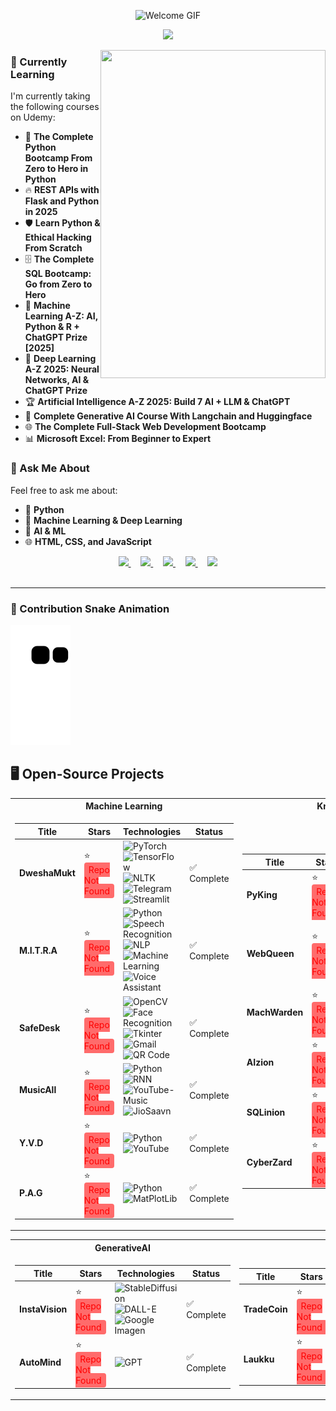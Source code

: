 <p align="center">
  <img src="https://github.com/StudiYash/StudiYash/blob/main/Support%20Files/Introduction.gif" width="1000" alt="Welcome GIF">
</p>

<p align="center">
    <a href="#">
    <img src="https://readme-typing-svg.herokuapp.com/?font=Righteous&color=FFD700&size=35&center=true&vCenter=true&width=500&height=70&duration=2600&lines=Hi+There!+👋;+I'm+Yash+Shukla!" />
    </a>
</p>

<a href="#">
 <img align="right" src="https://github.com/StudiYash/StudiYash/blob/main/Support%20Files/Robot.gif" height ="525" width="360"/>
</a>

### **🚀 Currently Learning**
I'm currently taking the following courses on Udemy:
- 🐍 **The Complete Python Bootcamp From Zero to Hero in Python**
- 🔥 **REST APIs with Flask and Python in 2025**
- 🛡️ **Learn Python & Ethical Hacking From Scratch**
- 🗄️ **The Complete SQL Bootcamp: Go from Zero to Hero**
- 🤖 **Machine Learning A-Z: AI, Python & R + ChatGPT Prize [2025]**
- 🧠 **Deep Learning A-Z 2025: Neural Networks, AI & ChatGPT Prize**
- 🏆 **Artificial Intelligence A-Z 2025: Build 7 AI + LLM & ChatGPT**
- 🚀 **Complete Generative AI Course With Langchain and Huggingface**
- 🌐 **The Complete Full-Stack Web Development Bootcamp**
- 📊 **Microsoft Excel: From Beginner to Expert**

### **💬 Ask Me About**
Feel free to ask me about:
- 🐍 **Python**
- 🤖 **Machine Learning & Deep Learning**
- 🧠 **AI & ML**
- 🌐 **HTML, CSS, and JavaScript**

<div align="center"> 
  <a href="https://studiyash.dev">
    <img src="https://img.shields.io/badge/Website-studiyash.dev-ff9800?style=flat-square">
  </a>
  &nbsp;&nbsp;&nbsp;
  <a href="https://drive.google.com/file/d/your_cv_link_here">
    <img src="https://img.shields.io/badge/PDF-CV-00c853?style=flat-square&logo=adobe">
  </a>
  &nbsp;&nbsp;&nbsp;
  <a href="https://linkedin.com/in/yash-shukla-2024aiguy">
    <img src="https://img.shields.io/badge/-LinkedIn-blue?style=flat-square&logo=linkedin">
  </a>
  &nbsp;&nbsp;&nbsp;
  <a href="mailto:studiyash@gmail.com?subject=AI%20Collaboration&body=Hello,%20I'm%20interested%20in%20collaborating%20on%20AI%20projects.">
    <img src="https://img.shields.io/badge/-Email-ff4081?style=flat-square&logo=gmail&logoColor=white">
  </a>
  &nbsp;&nbsp;&nbsp;
  <a href="https://github.com/StudiYash">
    <img src="https://img.shields.io/github/followers/StudiYash?style=social">
  </a>
</div>
<br>
<hr>

### 🐍 Contribution Snake Animation

![GitHub Snake](https://raw.githubusercontent.com/StudiYash/StudiYash/main/github-contribution-grid-snake.svg)


## 🖥️ Open-Source Projects

<table>
<tr><th>Machine Learning </th><th>Knowledge Base</th></tr>
<tr><td>

| Title | Stars | Technologies | Status |
|--|--|--|--|
| **DweshaMukt** | ⭐ <span style="color:red; background:#FF6B6B; padding:3px 7px; border-radius:4px;">Repo Not Found</span> | ![PyTorch](https://img.shields.io/badge/PyTorch-orange?style=flat&logo=pytorch) ![TensorFlow](https://img.shields.io/badge/TF-blue?style=flat&logo=tensorflow) ![NLTK](https://img.shields.io/badge/NLTK-darkgreen?style=flat&logo=python) ![Telegram](https://img.shields.io/badge/Telegram-blue?style=flat&logo=telegram) ![Streamlit](https://img.shields.io/badge/Streamlit-red?style=flat&logo=streamlit) | ✅ Complete |
| **M.I.T.R.A** | ⭐ <span style="color:red; background:#FF6B6B; padding:3px 7px; border-radius:4px;">Repo Not Found</span> | ![Python](https://img.shields.io/badge/Python-blue?style=flat&logo=python) ![Speech Recognition](https://img.shields.io/badge/Speech_Recognition-purple?style=flat&logo=google) ![NLP](https://img.shields.io/badge/NLP-darkgreen?style=flat&logo=openai) ![Machine Learning](https://img.shields.io/badge/Machine_Learning-teal?style=flat&logo=keras) ![Voice Assistant](https://img.shields.io/badge/Voice_Assistant-blue?style=flat&logo=googleassistant) | ✅ Complete |
| **SafeDesk** | ⭐ <span style="color:red; background:#FF6B6B; padding:3px 7px; border-radius:4px;">Repo Not Found</span> | ![OpenCV](https://img.shields.io/badge/OpenCV-blue?style=flat&logo=opencv) ![Face Recognition](https://img.shields.io/badge/FaceRecognition-darkred?style=flat&logo=opencv) ![Tkinter](https://img.shields.io/badge/Tkinter-teal?style=flat&logo=python) ![Gmail](https://img.shields.io/badge/Gmail-red?style=flat&logo=gmail) ![QR Code](https://img.shields.io/badge/QR_Code-darkblue?style=flat&logo=python) | ✅ Complete |
| **MusicAll** | ⭐ <span style="color:red; background:#FF6B6B; padding:3px 7px; border-radius:4px;">Repo Not Found</span> | ![Python](https://img.shields.io/badge/Python-blue?style=flat&logo=python) ![RNN](https://img.shields.io/badge/RNN-darkgreen?style=flat&logo=keras) ![YouTube-Music](https://img.shields.io/badge/YouTube_Music-red?style=flat&logo=youtube) ![JioSaavn](https://img.shields.io/badge/JioSaavn-darkblue?style=flat&logo=jiosaavn) | ✅ Complete |
| **Y.V.D** | ⭐ <span style="color:red; background:#FF6B6B; padding:3px 7px; border-radius:4px;">Repo Not Found</span> | ![Python](https://img.shields.io/badge/Python-blue?style=flat&logo=python) ![YouTube](https://img.shields.io/badge/YouTube-red?style=flat&logo=youtube) | ✅ Complete |
| **P.A.G** | ⭐ <span style="color:red; background:#FF6B6B; padding:3px 7px; border-radius:4px;">Repo Not Found</span> | ![Python](https://img.shields.io/badge/Python-blue?style=flat&logo=python) ![MatPlotLib](https://img.shields.io/badge/MatPlotLib-darkblue?style=flat&logo=python) | ✅ Complete |

</td><td>

| Title | Stars | Technologies | Status |
|--|--|--|--|
| **PyKing** | ⭐ <span style="color:red; background:#FF6B6B; padding:3px 7px; border-radius:4px;">Repo Not Found</span> | ![Python](https://img.shields.io/badge/Python-blue?style=flat&logo=python) | ✅ Complete |
| **WebQueen** | ⭐ <span style="color:red; background:#FF6B6B; padding:3px 7px; border-radius:4px;">Repo Not Found</span> | ![HTML](https://img.shields.io/badge/HTML-orange?style=flat&logo=html5) ![CSS](https://img.shields.io/badge/CSS-blue?style=flat&logo=css3) ![JavaScript](https://img.shields.io/badge/JavaScript-yellow?style=flat&logo=javascript) ![React](https://img.shields.io/badge/React-lightblue?style=flat&logo=react) ![Node.js](https://img.shields.io/badge/Node.js-green?style=flat&logo=node.js) ![MongoDB](https://img.shields.io/badge/MongoDB-darkgreen?style=flat&logo=mongodb) | ✅ Complete |
| **MachWarden** | ⭐ <span style="color:red; background:#FF6B6B; padding:3px 7px; border-radius:4px;">Repo Not Found</span> | ![Machine Learning](https://img.shields.io/badge/Machine_Learning-darkgreen?style=flat&logo=python) ![Deep Learning](https://img.shields.io/badge/Deep_Learning-blue?style=flat&logo=keras) | ✅ Complete |
| **AIzion** | ⭐ <span style="color:red; background:#FF6B6B; padding:3px 7px; border-radius:4px;">Repo Not Found</span> | ![AI](https://img.shields.io/badge/AI-darkblue?style=flat&logo=openai) ![GenAI](https://img.shields.io/badge/GenAI-purple?style=flat&logo=google) | ✅ Complete |
| **SQLinion** | ⭐ <span style="color:red; background:#FF6B6B; padding:3px 7px; border-radius:4px;">Repo Not Found</span> | ![SQL](https://img.shields.io/badge/SQL-darkgreen?style=flat&logo=postgresql) | ✅ Complete |
| **CyberZard** | ⭐ <span style="color:red; background:#FF6B6B; padding:3px 7px; border-radius:4px;">Repo Not Found</span> | ![CyberSecurity](https://img.shields.io/badge/CyberSecurity-black?style=flat&logo=hackthebox) | ✅ Complete |

</td></tr>
</table>

<table>
<tr><th>GenerativeAI</th><th>UI/UX</th></tr>
<tr><td>

| Title | Stars | Technologies | Status |
|--|--|--|--|
| **InstaVision** | ⭐ <span style="color:red; background:#FF6B6B; padding:3px 7px; border-radius:4px;">Repo Not Found</span> | ![StableDiffusion](https://img.shields.io/badge/StableDiffusion-darkblue?style=flat&logo=stablediffusion) ![DALL-E](https://img.shields.io/badge/DALL--E-green?style=flat&logo=openai) ![Google Imagen](https://img.shields.io/badge/Google_Imagen-orange?style=flat&logo=google) | ✅ Complete |
| **AutoMind** | ⭐ <span style="color:red; background:#FF6B6B; padding:3px 7px; border-radius:4px;">Repo Not Found</span> | ![GPT](https://img.shields.io/badge/GPT-darkgreen?style=flat&logo=openai) | ✅ Complete |

</td><td>

| Title | Stars | Technologies | Status |
|--|--|--|--|
| **TradeCoin** | ⭐ <span style="color:red; background:#FF6B6B; padding:3px 7px; border-radius:4px;">Repo Not Found</span> | ![Wondershare Mockit](https://img.shields.io/badge/Wondershare_Mockit-purple?style=flat&logo=wondershare) | ✅ Complete |
| **Laukku** | ⭐ <span style="color:red; background:#FF6B6B; padding:3px 7px; border-radius:4px;">Repo Not Found</span> | ![Figma](https://img.shields.io/badge/Figma-pink?style=flat&logo=figma) | ✅ Complete |

</td></tr>
</table>
